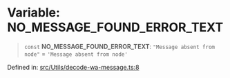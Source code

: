 # Variable: NO\_MESSAGE\_FOUND\_ERROR\_TEXT

> `const` **NO\_MESSAGE\_FOUND\_ERROR\_TEXT**: `"Message absent from node"` = `'Message absent from node'`

Defined in: [src/Utils/decode-wa-message.ts:8](https://github.com/Fokusdotid/Baileys/blob/8399cb6fd4e55090cdf57b06ffaae3e8a88880fe/src/Utils/decode-wa-message.ts#L8)
